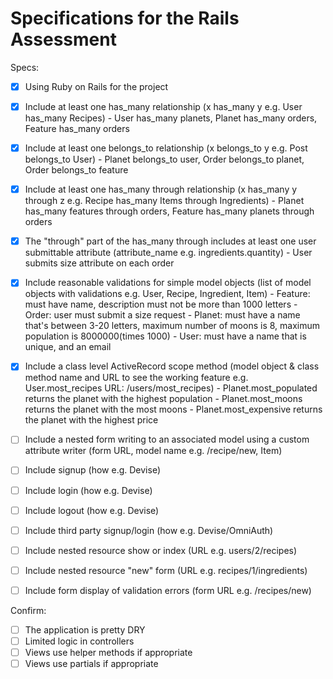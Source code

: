 # Specifications for the Rails Assessment

Specs:
- [x] Using Ruby on Rails for the project
- [x] Include at least one has_many relationship (x has_many y e.g. User has_many Recipes)
			- User has_many planets, Planet has_many orders, Feature has_many orders
- [x] Include at least one belongs_to relationship (x belongs_to y e.g. Post belongs_to User)
			- Planet belongs_to user, Order belongs_to planet, Order belongs_to feature
- [x] Include at least one has_many through relationship (x has_many y through z e.g. Recipe has_many Items through Ingredients)
			- Planet has_many features through orders, Feature has_many planets through orders
- [x] The "through" part of the has_many through includes at least one user submittable attribute (attribute_name e.g. ingredients.quantity)
			- User submits size attribute on each order
- [x] Include reasonable validations for simple model objects (list of model objects with validations e.g. User, Recipe, Ingredient, Item)
			- Feature: must have name, description must not be more than 1000 letters
			- Order: user must submit a size request
			- Planet: must have a name that's between 3-20 letters, maximum number of moons is 8, maximum population is 8000000(times 1000)
			- User: must have a name that is unique, and an email

- [x] Include a class level ActiveRecord scope method (model object & class method name and URL to see the working feature e.g. User.most_recipes URL: /users/most_recipes)
			- Planet.most_populated returns the planet with the highest population
			- Planet.most_moons returns the planet with the most moons
			- Planet.most_expensive returns the planet with the highest price
- [ ] Include a nested form writing to an associated model using a custom attribute writer (form URL, model name e.g. /recipe/new, Item)

- [ ] Include signup (how e.g. Devise)
- [ ] Include login (how e.g. Devise)
- [ ] Include logout (how e.g. Devise)
- [ ] Include third party signup/login (how e.g. Devise/OmniAuth)

- [ ] Include nested resource show or index (URL e.g. users/2/recipes)
- [ ] Include nested resource "new" form (URL e.g. recipes/1/ingredients)
- [ ] Include form display of validation errors (form URL e.g. /recipes/new)

Confirm:
- [ ] The application is pretty DRY
- [ ] Limited logic in controllers
- [ ] Views use helper methods if appropriate
- [ ] Views use partials if appropriate
